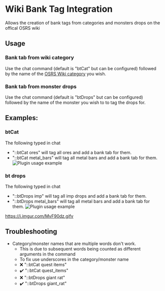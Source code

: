 
# Wiki Bank Tag Integration
Allows the creation of bank tags from categories and monsters drops on the offical OSRS wiki

## Usage

### Bank tab from wiki category
Use the chat command (default is "btCat" but can be configured) followed by the name of the [OSRS Wiki category](https://oldschool.runescape.wiki/w/Special:Categories) you wish.

### Bank tab from monster drops
Use the chat command (default is "btDrops" but can be configured) followed by the name of the monster you wish to to tag the drops for.

## Examples:

### btCat
The following typed in chat

* "::btCat ores" will tag all ores and add a bank tab for them.
* "::btCat metal_bars" will tag all metal bars and add a bank tab for them.
![Plugin usage example](https://i.imgur.com/oFGGAAC.gif)

### bt drops
The following typed in chat

* "::btDrops imp" will tag all imp drops and add a bank tab for them.
* "::btDrops metal_bars" will tag all metal bars and add a bank tab for them.
![Plugin usage example](https://i.imgur.com/MvF90dz.gif)

https://i.imgur.com/MvF90dz.gifv
## Troubleshooting
* Category/monster names that are multiple words don't work.
	* This is due to subsequent words being counted as different arguments in the command
	* To fix use underscores in the category/monster name
	* :x: "::btCat quest items"
	* :heavy_check_mark: "::btCat quest_items"
	* :x: "::btDrops giant rat"
    * :heavy_check_mark: "::btDrops giant_rat"
